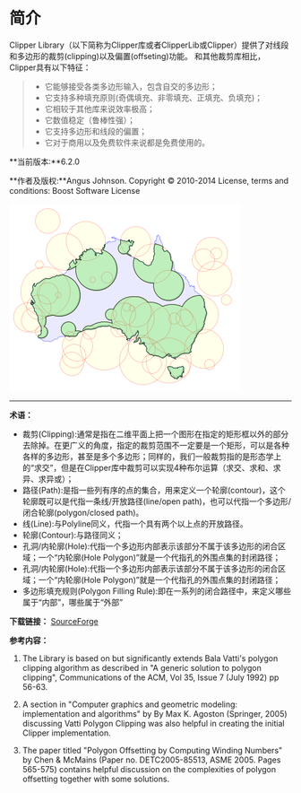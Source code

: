 # 简介

Clipper Library（以下简称为Clipper库或者ClipperLib或Clipper）提供了对线段和多边形的裁剪(clipping)以及偏置(offseting)功能。
和其他裁剪库相比，Clipper具有以下特征：
> - 它能够接受各类多边形输入，包含自交的多边形；
> - 它支持多种填充原则(奇偶填充、非零填充、正填充、负填充)；
> - 它相较于其他库来说效率极高；
> - 它数值稳定（鲁棒性强）；
> - 它支持多边形和线段的偏置；
> - 它对于商用以及免费软件来说都是免费使用的。

**当前版本:**6.2.0

**作者及版权:**Angus Johnson. Copyright © 2010-2014
License, terms and conditions: Boost Software License

![int](int.png)   

------

**术语：**
- 裁剪(Clipping):通常是指在二维平面上把一个图形在指定的矩形框以外的部分去除掉。在更广义的角度，指定的裁剪范围不一定要是一个矩形，可以是各种各样的多边形，甚至是多个多边形；同样的，我们一般裁剪指的是形态学上的“求交”，但是在Clipper库中裁剪可以实现4种布尔运算（求交、求和、求异、求异或）；
- 路径(Path):是指一些列有序的点的集合，用来定义一个轮廓(contour)，这个轮廓既可以是代指一条线/开放路径(line/open path)，也可以代指一个多边形/闭合轮廓(polygon/closed path)。
- 线(Line):与Polyline同义，代指一个具有两个以上点的开放路径。
- 轮廓(Contour):与路径同义；
- 孔洞/内轮廓(Hole):代指一个多边形内部表示该部分不属于该多边形的闭合区域；一个“内轮廓(Hole Polygon)”就是一个代指孔的外围点集的封闭路径；
- 孔洞/内轮廓(Hole):代指一个多边形内部表示该部分不属于该多边形的闭合区域；一个“内轮廓(Hole Polygon)”就是一个代指孔的外围点集的封闭路径；
- 多边形填充规则(Polygon Filling Rule):即在一系列的闭合路径中，来定义哪些属于“内部”，哪些属于“外部”

**下载链接：**
[SourceForge](https://sourceforge.net/projects/polyclipping/)

**参考内容：**
1. The Library is based on but significantly extends Bala Vatti's polygon clipping algorithm as described in "A generic solution to polygon clipping", Communications of the ACM, Vol 35, Issue 7 (July 1992) pp 56-63.

2. A section in "Computer graphics and geometric modeling: implementation and algorithms" by By Max K. Agoston (Springer, 2005) discussing Vatti Polygon Clipping was also helpful in creating the initial Clipper implementation.

3. The paper titled "Polygon Offsetting by Computing Winding Numbers" by Chen & McMains (Paper no. DETC2005-85513, ASME 2005. Pages 565-575) contains helpful discussion on the complexities of polygon offsetting together with some solutions.